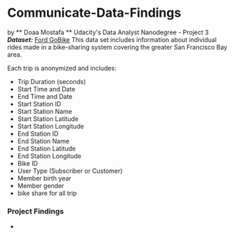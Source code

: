 # Communicate-Data-Findings
by ** Doaa Mostafa **
Udacity's Data Analyst Nanodegree - Project 3
***Dataset:*** [Ford GoBike](https://www.fordgobike.com/system-data)
This data set includes information about individual rides made in a bike-sharing system covering the greater San Francisco Bay area.

Each trip is anonymized and includes:
- Trip Duration (seconds)
- Start Time and Date
- End Time and Date
- Start Station ID
- Start Station Name
- Start Station Latitude
- Start Station Longitude
- End Station ID
- End Station Name
- End Station Latitude
- End Station Longitude
- Bike ID
- User Type (Subscriber or Customer)
- Member birth year
- Member gender
- bike share for all trip


### Project Findings
- 
